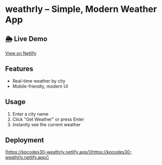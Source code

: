 # weathrly – Simple, Modern Weather App

## 🌦️ Live Demo

[View on Netlify](https://kpcodes30-weathrly.netlify.app/)

## Features

- Real-time weather by city
- Mobile-friendly, modern UI

## Usage

1. Enter a city name
2. Click "Get Weather" or press Enter
3. Instantly see the current weather

## Deployment

[https://kpcodes30-weathrly.netlify.app/](https://kpcodes30-weathrly.netlify.app/)

